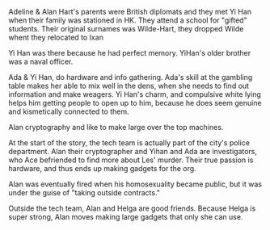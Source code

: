 Adeline & Alan Hart's parents were British diplomats and they met Yi Han when their family was stationed in HK.
They attend a school for "gifted" students. Their original surnames was Wilde-Hart, they dropped Wilde whent they relocated to Ixan

Yi Han was there because he had perfect memory. YiHan's older brother was a naval officer.

Ada & Yi Han, do hardware and info gathering. Ada's skill at the gambling table makes her able to mix well in the dens, when she needs to find out information and make weagers. Yi Han's charm, and compulsive white lying helps him getting people to open up to him, because he does seem genuine and kismetically connected to them.

Alan cryptography and like to make large over the top machines.

At the start of the story, the tech team is actually part of the city's police department.
Alan their cryptographer and Yihan and Ada are investigators, who Ace befriended to find more about Les' murder.
Their true passion is hardware, and thus ends up making gadgets for the org.

Alan was eventually fired when his homosexuality became public, but it was under the guise of "taking outside contracts."

Outside the tech team, Alan and Helga are good friends. Because Helga is super strong, Alan moves making large gadgets that only she can use.